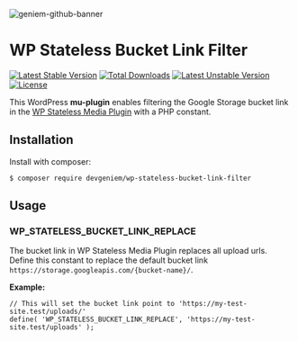 ![geniem-github-banner](https://cloud.githubusercontent.com/assets/5691777/14319886/9ae46166-fc1b-11e5-9630-d60aa3dc4f9e.png)

# WP Stateless Bucket Link Filter

[![Latest Stable Version](https://poser.pugx.org/devgeniem/wp-stateless-bucket-link-filter/v/stable)](https://packagist.org/packages/devgeniem/wp-stateless-bucket-link-filter)
[![Total Downloads](https://poser.pugx.org/devgeniem/wp-stateless-bucket-link-filter/downloads)](https://packagist.org/packages/devgeniem/wp-stateless-bucket-link-filter)
[![Latest Unstable Version](https://poser.pugx.org/devgeniem/wp-stateless-bucket-link-filter/v/unstable)](https://packagist.org/packages/devgeniem/wp-stateless-bucket-link-filter)
[![License](https://poser.pugx.org/devgeniem/wp-stateless-bucket-link-filter/license)](https://packagist.org/packages/devgeniem/wp-stateless-bucket-link-filter)

This WordPress **mu-plugin** enables filtering the Google Storage bucket link in the [WP Stateless Media Plugin](https://github.com/wpCloud/wp-stateless) with a PHP constant.

## Installation

Install with composer:

```shell
$ composer require devgeniem/wp-stateless-bucket-link-filter
```

## Usage

### WP_STATELESS_BUCKET_LINK_REPLACE

The bucket link in WP Stateless Media Plugin replaces all upload urls. Define this constant to replace the default bucket link `https://storage.googleapis.com/{bucket-name}/`.

**Example:**

```
// This will set the bucket link point to 'https://my-test-site.test/uploads/'
define( 'WP_STATELESS_BUCKET_LINK_REPLACE', 'https://my-test-site.test/uploads' );
```


